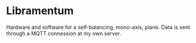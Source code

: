 # Libramentum
Hardware and software for a self-balancing, mono-axis, plane. Data is sent through a MQTT connession at my own server.
